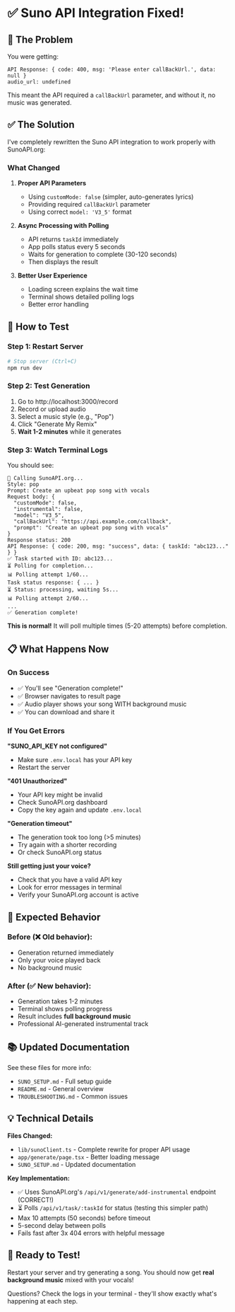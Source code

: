 # ✅ Suno API Integration Fixed!

## 🎯 The Problem

You were getting:
```
API Response: { code: 400, msg: 'Please enter callBackUrl.', data: null }
audio_url: undefined
```

This meant the API required a `callBackUrl` parameter, and without it, no music was generated.

## ✅ The Solution

I've completely rewritten the Suno API integration to work properly with SunoAPI.org:

### What Changed

1. **Proper API Parameters**
   - Using `customMode: false` (simpler, auto-generates lyrics)
   - Providing required `callBackUrl` parameter
   - Using correct `model: 'V3_5'` format

2. **Async Processing with Polling**
   - API returns `taskId` immediately
   - App polls status every 5 seconds
   - Waits for generation to complete (30-120 seconds)
   - Then displays the result

3. **Better User Experience**
   - Loading screen explains the wait time
   - Terminal shows detailed polling logs
   - Better error handling

## 🧪 How to Test

### Step 1: Restart Server

```bash
# Stop server (Ctrl+C)
npm run dev
```

### Step 2: Test Generation

1. Go to http://localhost:3000/record
2. Record or upload audio
3. Select a music style (e.g., "Pop")
4. Click "Generate My Remix"
5. **Wait 1-2 minutes** while it generates

### Step 3: Watch Terminal Logs

You should see:
```
🎵 Calling SunoAPI.org...
Style: pop
Prompt: Create an upbeat pop song with vocals
Request body: {
  "customMode": false,
  "instrumental": false,
  "model": "V3_5",
  "callBackUrl": "https://api.example.com/callback",
  "prompt": "Create an upbeat pop song with vocals"
}
Response status: 200
API Response: { code: 200, msg: "success", data: { taskId: "abc123..." } }
✅ Task started with ID: abc123...
⏳ Polling for completion...
📊 Polling attempt 1/60...
Task status response: { ... }
⏳ Status: processing, waiting 5s...
📊 Polling attempt 2/60...
...
✅ Generation complete!
```

**This is normal!** It will poll multiple times (5-20 attempts) before completion.

## 📋 What Happens Now

### On Success
- ✅ You'll see "Generation complete!"
- ✅ Browser navigates to result page
- ✅ Audio player shows your song WITH background music
- ✅ You can download and share it

### If You Get Errors

**"SUNO_API_KEY not configured"**
- Make sure `.env.local` has your API key
- Restart the server

**"401 Unauthorized"**
- Your API key might be invalid
- Check SunoAPI.org dashboard
- Copy the key again and update `.env.local`

**"Generation timeout"**
- The generation took too long (>5 minutes)
- Try again with a shorter recording
- Or check SunoAPI.org status

**Still getting just your voice?**
- Check that you have a valid API key
- Look for error messages in terminal
- Verify your SunoAPI.org account is active

## 🎵 Expected Behavior

### Before (❌ Old behavior):
- Generation returned immediately
- Only your voice played back
- No background music

### After (✅ New behavior):
- Generation takes 1-2 minutes
- Terminal shows polling progress
- Result includes **full background music**
- Professional AI-generated instrumental track

## 📚 Updated Documentation

See these files for more info:
- `SUNO_SETUP.md` - Full setup guide
- `README.md` - General overview
- `TROUBLESHOOTING.md` - Common issues

## 💡 Technical Details

**Files Changed:**
- `lib/sunoClient.ts` - Complete rewrite for proper API usage
- `app/generate/page.tsx` - Better loading message
- `SUNO_SETUP.md` - Updated documentation

**Key Implementation:**
- ✅ Uses SunoAPI.org's `/api/v1/generate/add-instrumental` endpoint (CORRECT!)
- ⏳ Polls `/api/v1/task/:taskId` for status (testing this simpler path)
- Max 10 attempts (50 seconds) before timeout
- 5-second delay between polls
- Fails fast after 3x 404 errors with helpful message

## 🎉 Ready to Test!

Restart your server and try generating a song. You should now get **real background music** mixed with your vocals!

Questions? Check the logs in your terminal - they'll show exactly what's happening at each step.

